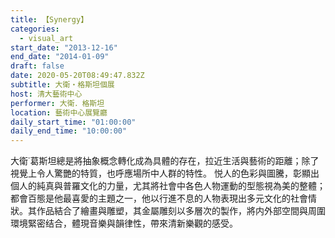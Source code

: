 ```yaml
---
title: 【Synergy】
categories:
  - visual_art
start_date: "2013-12-16"
end_date: "2014-01-09"
draft: false
date: 2020-05-20T08:49:47.832Z
subtitle: 大衛‧格斯坦個展
host: 清大藝術中心
performer: 大衛．格斯坦
location: 藝術中心展覽廳
daily_start_time: "01:00:00"
daily_end_time: "10:00:00"
---
```


大衛˙葛斯坦總是將抽象概念轉化成為具體的存在，拉近生活與藝術的距離；除了視覺上令人驚艷的特質，也呼應場所中人群的特性。 悦人的色彩與圖騰，彰顯出個人的純真與普羅文化的力量，尤其將社會中各色人物運動的型態視為美的整體；都會百態是他最喜愛的主題之一，他以行進不息的人物表現出多元文化的社會情狀。其作品結合了繪畫與雕塑，其金屬雕刻以多層次的製作，將内外部空間與周圍環境緊密结合，體現音樂與韻律性，帶來清新樂觀的感受。